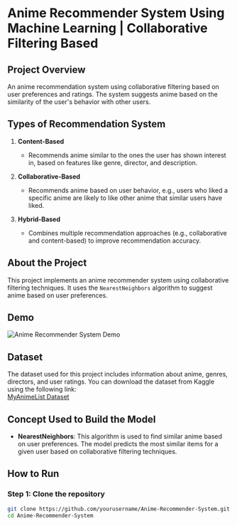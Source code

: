 # **Anime Recommender System Using Machine Learning | Collaborative Filtering Based**

## Project Overview
An anime recommendation system using collaborative filtering based on user preferences and ratings. The system suggests anime based on the similarity of the user's behavior with other users.

## Types of Recommendation System

1. **Content-Based**
   - Recommends anime similar to the ones the user has shown interest in, based on features like genre, director, and description.

2. **Collaborative-Based**
   - Recommends anime based on user behavior, e.g., users who liked a specific anime are likely to like other anime that similar users have liked.

3. **Hybrid-Based**
   - Combines multiple recommendation approaches (e.g., collaborative and content-based) to improve recommendation accuracy.

## About the Project
This project implements an anime recommender system using collaborative filtering techniques. It uses the `NearestNeighbors` algorithm to suggest anime based on user preferences.

## Demo
![Anime Recommender System Demo](path_to_demo_screenshot.png)

## Dataset
The dataset used for this project includes information about anime, genres, directors, and user ratings. You can download the dataset from Kaggle using the following link:  
[MyAnimeList Dataset](https://www.kaggle.com/datasets/dbdmobile/myanimelist-dataset)

## Concept Used to Build the Model
- **NearestNeighbors**: This algorithm is used to find similar anime based on user preferences. The model predicts the most similar items for a given user based on collaborative filtering techniques.

## How to Run

### Step 1: Clone the repository
```bash
git clone https://github.com/yourusername/Anime-Recommender-System.git
cd Anime-Recommender-System
